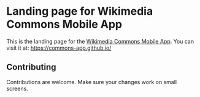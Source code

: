 # Landing page for Wikimedia Commons Mobile App

This is the landing page for the [Wikimedia Commons Mobile App](https://github.com/commons-app/apps-android-commons). You can visit it at: https://commons-app.github.io/

## Contributing

Contributions are welcome. Make sure your changes work on small screens.
